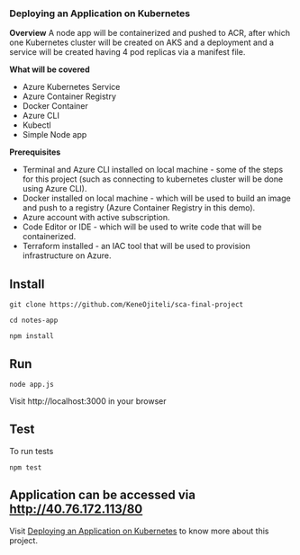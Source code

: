### Deploying an Application on Kubernetes

**Overview**
A node app will be containerized and pushed to ACR, after which one Kubernetes cluster will be created on AKS and a deployment and a service will be created having 4 pod replicas via a manifest file.


**What will be covered**

- Azure Kubernetes Service
- Azure Container Registry
- Docker Container
- Azure CLI
- Kubectl
- Simple Node app


**Prerequisites**

- Terminal and Azure CLI installed on local machine - some of the steps for this project (such as connecting to kubernetes cluster will be done using Azure CLI).
- Docker installed on local machine - which will be used to build an image and push to a registry (Azure Container Registry in this demo).
- Azure account with active subscription.
- Code Editor or IDE - which will be used to write code that will be containerized.
- Terraform installed - an IAC tool that will be used to provision infrastructure on Azure.

## Install
```
git clone https://github.com/KeneOjiteli/sca-final-project
```
```
cd notes-app
```
```
npm install
```

## Run
```
node app.js
```
Visit http://localhost:3000 in your browser

## Test
To run tests
```
npm test
```
## Application can be accessed via http://40.76.172.113/80

Visit [Deploying an Application on Kubernetes](https://dev.to/keneojiteli/deploying-an-application-on-kubernetes-3c27) to know more about this project.
